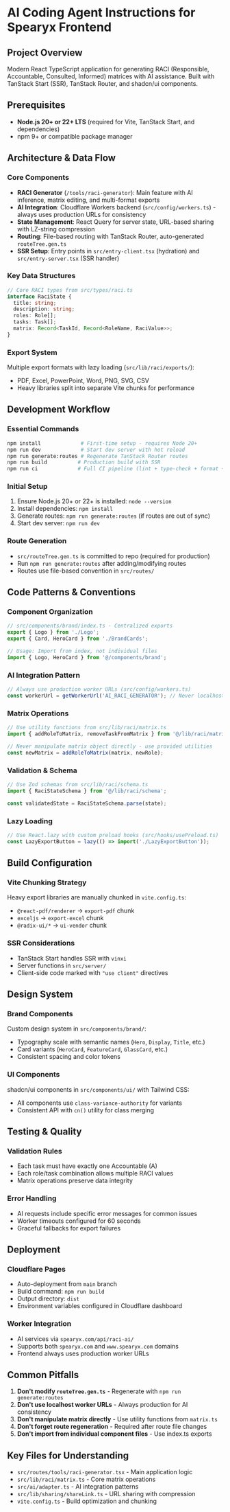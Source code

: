# AI Coding Agent Instructions for Spearyx Frontend

## Project Overview
Modern React TypeScript application for generating RACI (Responsible, Accountable, Consulted, Informed) matrices with AI assistance. Built with TanStack Start (SSR), TanStack Router, and shadcn/ui components.

## Prerequisites
- **Node.js 20+ or 22+ LTS** (required for Vite, TanStack Start, and dependencies)
- npm 9+ or compatible package manager

## Architecture & Data Flow

### Core Components
- **RACI Generator** (`/tools/raci-generator`): Main feature with AI inference, matrix editing, and multi-format exports
- **AI Integration**: Cloudflare Workers backend (`src/config/workers.ts`) - always uses production URLs for consistency
- **State Management**: React Query for server state, URL-based sharing with LZ-string compression
- **Routing**: File-based routing with TanStack Router, auto-generated `routeTree.gen.ts`
- **SSR Setup**: Entry points in `src/entry-client.tsx` (hydration) and `src/entry-server.tsx` (SSR handler)

### Key Data Structures
```typescript
// Core RACI types from src/types/raci.ts
interface RaciState {
  title: string;
  description: string;
  roles: Role[];
  tasks: Task[];
  matrix: Record<TaskId, Record<RoleName, RaciValue>>;
}
```

### Export System
Multiple export formats with lazy loading (`src/lib/raci/exports/`):
- PDF, Excel, PowerPoint, Word, PNG, SVG, CSV
- Heavy libraries split into separate Vite chunks for performance

## Development Workflow

### Essential Commands
```bash
npm install             # First-time setup - requires Node 20+
npm run dev             # Start dev server with hot reload
npm run generate:routes # Regenerate TanStack Router routes
npm run build          # Production build with SSR
npm run ci             # Full CI pipeline (lint + type-check + format + audit + build)
```

### Initial Setup
1. Ensure Node.js 20+ or 22+ is installed: `node --version`
2. Install dependencies: `npm install`
3. Generate routes: `npm run generate:routes` (if routes are out of sync)
4. Start dev server: `npm run dev`

### Route Generation
- `src/routeTree.gen.ts` is committed to repo (required for production)
- Run `npm run generate:routes` after adding/modifying routes
- Routes use file-based convention in `src/routes/`

## Code Patterns & Conventions

### Component Organization
```typescript
// src/components/brand/index.ts - Centralized exports
export { Logo } from './Logo';
export { Card, HeroCard } from './BrandCards';

// Usage: Import from index, not individual files
import { Logo, HeroCard } from '@/components/brand';
```

### AI Integration Pattern
```typescript
// Always use production worker URLs (src/config/workers.ts)
const workerUrl = getWorkerUrl('AI_RACI_GENERATOR'); // Never localhost
```

### Matrix Operations
```typescript
// Use utility functions from src/lib/raci/matrix.ts
import { addRoleToMatrix, removeTaskFromMatrix } from '@/lib/raci/matrix';

// Never manipulate matrix object directly - use provided utilities
const newMatrix = addRoleToMatrix(matrix, newRole);
```

### Validation & Schema
```typescript
// Use Zod schemas from src/lib/raci/schema.ts
import { RaciStateSchema } from '@/lib/raci/schema';

const validatedState = RaciStateSchema.parse(state);
```

### Lazy Loading
```typescript
// Use React.lazy with custom preload hooks (src/hooks/usePreload.ts)
const LazyExportButton = lazy(() => import('./LazyExportButton'));
```

## Build Configuration

### Vite Chunking Strategy
Heavy export libraries are manually chunked in `vite.config.ts`:
- `@react-pdf/renderer` → `export-pdf` chunk
- `exceljs` → `export-excel` chunk
- `@radix-ui/*` → `ui-vendor` chunk

### SSR Considerations
- TanStack Start handles SSR with `vinxi`
- Server functions in `src/server/`
- Client-side code marked with `"use client"` directives

## Design System

### Brand Components
Custom design system in `src/components/brand/`:
- Typography scale with semantic names (`Hero`, `Display`, `Title`, etc.)
- Card variants (`HeroCard`, `FeatureCard`, `GlassCard`, etc.)
- Consistent spacing and color tokens

### UI Components
shadcn/ui components in `src/components/ui/` with Tailwind CSS:
- All components use `class-variance-authority` for variants
- Consistent API with `cn()` utility for class merging

## Testing & Quality

### Validation Rules
- Each task must have exactly one Accountable (A)
- Each role/task combination allows multiple RACI values
- Matrix operations preserve data integrity

### Error Handling
- AI requests include specific error messages for common issues
- Worker timeouts configured for 60 seconds
- Graceful fallbacks for export failures

## Deployment

### Cloudflare Pages
- Auto-deployment from `main` branch
- Build command: `npm run build`
- Output directory: `dist`
- Environment variables configured in Cloudflare dashboard

### Worker Integration
- AI services via `spearyx.com/api/raci-ai/`
- Supports both `spearyx.com` and `www.spearyx.com` domains
- Frontend always uses production worker URLs

## Common Pitfalls

1. **Don't modify `routeTree.gen.ts`** - Regenerate with `npm run generate:routes`
2. **Don't use localhost worker URLs** - Always production for AI consistency
3. **Don't manipulate matrix directly** - Use utility functions from `matrix.ts`
4. **Don't forget route regeneration** - Required after route file changes
5. **Don't import from individual component files** - Use index.ts exports

## Key Files for Understanding
- `src/routes/tools/raci-generator.tsx` - Main application logic
- `src/lib/raci/matrix.ts` - Core matrix operations
- `src/ai/adapter.ts` - AI integration patterns
- `src/lib/sharing/shareLink.ts` - URL sharing with compression
- `vite.config.ts` - Build optimization and chunking